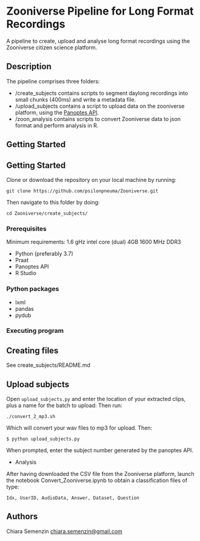 # Zooniverse Pipeline for Long Format Recordings

A pipeline to create, upload and analyse long format recordings using the Zooniverse citizen science platform.

## Description

The pipeline comprises three folders:
* /create_subjects contains scripts to segment daylong recordings into small chunks (400ms) and write a metadata file.
* /upload_subjects contains a script to upload data on the zooniverse platform, using the [Panoptes API](https://panoptes-python-client.readthedocs.io/en/v1.0/user_guide.html).
* /zoon_analysis contains scripts to convert Zooniverse data to json format and perform analysis in R.

## Getting Started

## Getting Started

Clone or download the repository on your local machine by running:
```
git clone https://github.com/psilonpneuma/Zooniverse.git
```
Then navigate to this folder by doing:
```
cd Zooniverse/create_subjects/
```

### Prerequisites

Minimum requirements: 1.6 gHz intel core (dual) 4GB 1600 MHz DDR3

* Python (preferably 3.7)
* Praat
* Panoptes API
* R Studio

### Python packages

* lxml
* pandas
* pydub


### Executing program
## Creating files

See create_subjects/README.md


## Upload subjects 

Open `upload_subjects.py` and enter the location of your extracted clips, plus a name for the batch to upload:
Then run:

```
./convert_2_mp3.sh
```

Which will convert your wav files to mp3 for upload.
Then:

```
$ python upload_subjects.py
```

When prompted, enter the subject number generated by the panoptes API.

* Analysis

After having downloaded the CSV file from the Zooniverse platform, launch the notebook Convert_Zooniverse.ipynb to obtain a classification files of type:

```
Idx, UserID, AudioData, Answer, Dataset, Question
```

## Authors

Chiara Semenzin
chiara.semenzin@gmail.com
